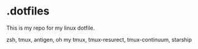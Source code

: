 # .dotfiles

This is my repo for my linux dotfile.

zsh, tmux, antigen, oh my tmux, tmux-resurect, tmux-continuum, starship
